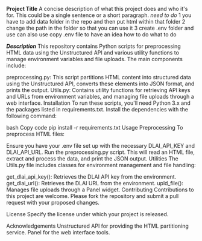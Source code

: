 
**Project Title**
A concise description of what this project does and who it's for. This could be a single sentence or a short paragraph.
*need to do*
1 you have to add data folder in the repo and then put html within that folder 
2 change the path in the folder so that you can use it 
3 create .env folder and use can also use copy .env file to have an idea how to do what to do 


***Description***
This repository contains Python scripts for preprocessing HTML data using the Unstructured API and various utility functions to manage environment variables and file uploads. The main components include:

preprocessing.py: This script partitions HTML content into structured data using the Unstructured API, converts these elements into JSON format, and prints the output.
Utils.py: Contains utility functions for retrieving API keys and URLs from environment variables, and managing file uploads through a web interface.
Installation
To run these scripts, you'll need Python 3.x and the packages listed in requirements.txt. Install the dependencies with the following command:

bash
Copy code
pip install -r requirements.txt
Usage
Preprocessing
To preprocess HTML files:

Ensure you have your .env file set up with the necessary DLAI_API_KEY and DLAI_API_URL.
Run the preprocessing.py script. This will read an HTML file, extract and process the data, and print the JSON output.
Utilities
The Utils.py file includes classes for environment management and file handling:

get_dlai_api_key(): Retrieves the DLAI API key from the environment.
get_dlai_url(): Retrieves the DLAI URL from the environment.
upld_file(): Manages file uploads through a Panel widget.
Contributing
Contributions to this project are welcome. Please fork the repository and submit a pull request with your proposed changes.

License
Specify the license under which your project is released.

Acknowledgements
Unstructured API for providing the HTML partitioning service.
Panel for the web interface tools.
